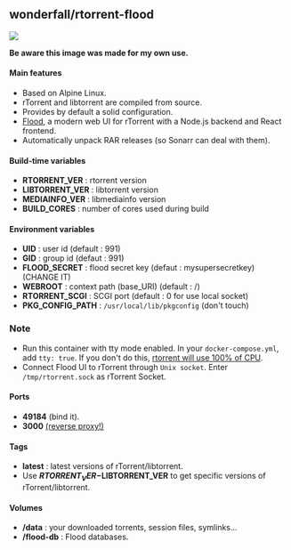 ## wonderfall/rtorrent-flood

![](https://camo.githubusercontent.com/d8f5cb502f06e0ea1cc171550c2bed035293c1a9/68747470733a2f2f73332e616d617a6f6e6177732e636f6d2f6a6f686e667572726f772e636f6d2f73686172652f666c6f6f642d73637265656e73686f742d612d303630362e706e67)

**Be aware this image was made for my own use.**

#### Main features
- Based on Alpine Linux.
- rTorrent and libtorrent are compiled from source.
- Provides by default a solid configuration.
- [Flood](https://github.com/jfurrow/flood), a modern web UI for rTorrent with a Node.js backend and React frontend.
- Automatically unpack RAR releases (so Sonarr can deal with them).

#### Build-time variables
- **RTORRENT_VER** : rtorrent version
- **LIBTORRENT_VER** : libtorrent version
- **MEDIAINFO_VER** : libmediainfo version
- **BUILD_CORES** : number of cores used during build

#### Environment variables
- **UID** : user id (default : 991)
- **GID** : group id (defaut : 991)
- **FLOOD_SECRET** : flood secret key (defaut : mysupersecretkey) (CHANGE IT)
- **WEBROOT** : context path (base_URI) (default : /)
- **RTORRENT_SCGI** : SCGI port (default : 0 for use local socket)
- **PKG_CONFIG_PATH** : `/usr/local/lib/pkgconfig` (don't touch)

### Note
- Run this container with tty mode enabled. In your `docker-compose.yml`, add `tty: true`. If you don't do this, [rtorrent will use 100% of CPU](https://github.com/Wonderfall/dockerfiles/issues/156).
- Connect Flood UI to rTorrent through `Unix socket`. Enter `/tmp/rtorrent.sock` as rTorrent Socket.

#### Ports
- **49184** (bind it).
- **3000** [(reverse proxy!)](https://github.com/hardware/mailserver/wiki/Reverse-proxy-configuration)

#### Tags
- **latest** : latest versions of rTorrent/libtorrent.
- Use **$RTORRENT_VER-$LIBTORRENT_VER** to get specific versions of rTorrent/libtorrent.

#### Volumes
- **/data** : your downloaded torrents, session files, symlinks...
- **/flood-db** : Flood databases.
